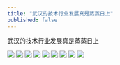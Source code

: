 ```yaml
---
title: "武汉的技术行业发展真是蒸蒸日上"
published: false
---
```

武汉的技术行业发展真是蒸蒸日上

![](./1.jpg)
![](./2.jpg)
![](./3.jpg)
![](./4.jpg)
![](./5.jpg)
![](./6.jpg)
![](./7.jpg)
![](./8.jpg)
![](./9.jpg)
